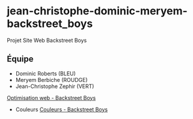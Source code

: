 # jean-christophe-dominic-meryem-backstreet_boys
Projet Site Web Backstreet Boys

## Équipe
* Dominic Roberts (BLEU)
* Meryem Berbiche (ROUDGE)
* Jean-Christophe Zephir (VERT)

[Optimisation web - Backstreet Boys](https://smnarnold.com/projets/megazord)

* Couleurs
[Couleurs - Backstreet Boys](https://coolors.co/palette/091925-fefffe-cdeefe-ff0512)
